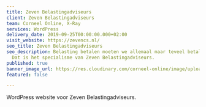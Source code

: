 ```yaml
---
title: Zeven Belastingadviseurs
client: Zeven Belastingadviseurs
team: Corneel Online, X-Ray
services: WordPress
delivery_date: 2019-09-25T00:00:00.000+02:00
visit_website: https://zevencs.nl/
seo_title: Zeven Belastingadviseurs
seo_description: Belasting betalen moeten we allemaal maar teveel betalen wil niemand.
  Dat is het specialisme van Zeven Belastingadviseurs.
published: true
banner_image_url: https://res.cloudinary.com/corneel-online/image/upload/v1602856411/corneel/zeven_xhthzu.jpg
featured: false

---
```

WordPress website voor Zeven Belastingadviseurs.